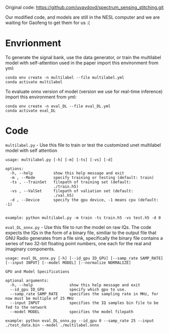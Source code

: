 Original code:  https://github.com/uvaydovd/spectrum_sensing_stitching.git

Our modified code, and models are still in the NESL computer and we are waiting for Gaofeng to get them for us :(


# Envrionment

To generate the signal bank, use the data generator, or train the multilabel model with self-attention used in the paper import this environment from yml:

```
conda env create -n multilabel --file multilabel.yml
conda activate multilabel
```

To evaluate onnx version of model (version we use for real-time inference) import this environment from yml:

```
conda env create -n eval_DL --file eval_DL.yml
conda activate eval_DL
```


# Code

```multilabel.py``` - Use this file to train or test the customized unet multilabel model with self attention

```
usage: multilabel.py [-h] [-m] [-ts] [-vs] [-d]

options:
  -h, --help         show this help message and exit
  -m , --Mode        specify training or testing (default: train)
  -ts , --TrainSet   filepath of training set (default:
                     ./train.h5)
  -vs , --ValSet     filepath of valiation set (default:
                     ./val.h5)
  -d , --Device      specify the gpu device, -1 means cpu (default: -1)

  
example: python multilabel.py -m train -ts train.h5 -vs test.h5 -d 0
```



```eval_DL_onnx.py``` - Use this file to run the model on raw IQs. The code expects the IQs in the form of a binary file, similiar to the output file that GNU Radio generates from a file sink, specifically the binary file contains a series of two 32-bit floating point numbers, one each for the real and imaginary components.

```
usage: eval_DL_onnx.py [-h] [--id_gpu ID_GPU] [--samp_rate SAMP_RATE] [--input INPUT] [--model MODEL] [--normalize NORMALIZE]

GPU and Model Specifications

optional arguments:
  -h, --help                show this help message and exit
  --id_gpu ID_GPU           specify which gpu to use.
  --samp_rate SAMP_RATE     specifies the sampling rate in MHz, for now must be multiple of 25 MHz
  --input INPUT             specifies the IQ samples bin file to be fed to the network
  --model MODEL             specifies the model filepath

example: python eval_DL_onnx.py --id_gpu 0 --samp_rate 25 --input ./test_data.bin --model ./multilabel.onnx
```
